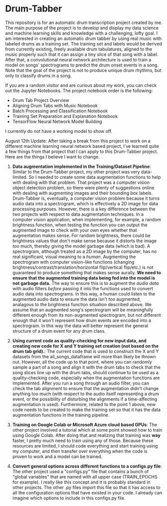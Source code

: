 # Drum-Tabber

This repository is for an automatic drum transcription project created by me. The main purpose of the project is to develop and display my data science and machine learning skills and knowledge with a challenging, lofty goal. I am interested in creating an automatic drum tabber by using real music with labeled drums as a training set. The training set and labels would be derived from currently existing, freely available drum tabulatures, aligned to the music properly such that it can assign a tiny slice of that song with a label. After that, a convolutional neural network architecture is used to train a model on songs' spectrograms to predict the drum onset events in a song. Note that the goal of the project is not to produce unique drum rhythms, but only to classify drums in a song. 

If you are a random visitor and are curious about my work, you can check out the Jupyter Notebooks. The project notebook order is the following:
* Drum Tab Project Overview
* Aligning Drum Tabs with Music Notebook
* Batch Processing and Classification Notebook
* Training Set Preparation and Explanation Notebook
* TensorFlow Neural Network Model Building

I currently do not have a working model to show off. 

August 12th Update: 
After taking a break from this project to work on a different machine learning neural network based project, I've learned quite a few things from that project that I can apply to this Drum-Tabber project. Here are the things I believe I want to change. 
1. **Data augmentation implemented in the Training/Dataset Pipeline**: Similar to the Drum-Tabber project, my other project was very data-limited. So I needed to create some data augmentation functions to help with dealing with that problem. That project was a computer vision object detection problem, so there were plenty of suggestions online with dealing with augmenting images and their bounding box labels. Drum-Tabber is, eventually, a computer vision problem because it turns audio data into a spectrogram, which is effectively a 2D image for data processing purposes. However, there is a key difference between the two projects with respect to data augmentation techniques. In a computer vision application, when implementing, for example, a random brightness function, when testing the function you can output the augmented image to check with your own eyes whether that augmentation makes sense. For random brightness, there could be brightness values that don't make sense because it distorts the image *too* much, thereby giving the model garbage data (which is bad). A spectrogram, although treated as a 2D image by the computer, has no real significant, visual meaning to a *human*. Augmenting the spectrogram with computer vision-like functions (changing brightness/contrast/translation/horizontal flip/vertical flip/etc.) is not guaranteed to produce something that makes sense aurally. **We need to ensure that the augmented training data being fed into the model is not garbage data.** The way to ensure this is to augment the *audio data* with audio filters *before* passing it into the functions used to convert audio data into spectrograms. In this way, a human could listen to the augmented audio data to ensure the data isn't *too* augmented, analagous to the brightness function situation described above. We assume that an augmented song's spectrogram will be meaningfully different enough from its non-augmented spectrogram, but not different enough that it won't represent how drum events are encoded into a spectrogram. In this way the data will better represent the general structure of a drum event for any drum class. 

2. **Using current code as quality-checking for new input data, and creating new code for X and Y training set creation (not based on the drum tab grid).**: The current code that is used to construct the X and Y datasets from the all_songs_dataframe will more than likely be thrown out. However, all the code up to that point, where you can randomly sample a part of a song and align it with the drum tabs to check that the song slices line up with the drum tabs, should continue to be used as a quality-checking code, especially when the augmentation functions are implemented. After you run a song through an audio filter, you can check the tab alignment to ensure that the augmentation didn't change anything too much (with respect to the audio itself representing a drum event, or the possibility of disturbing the alignments if a time-affecting augmentation is used). Furthermore, related to the point 1 above, new code needs to be created to make the training set so that it has the data augmentation functions in the training pipeline. 

3. **Training on Google Colab or Microsoft Azure cloud based GPUs**: The other project involved a tutorial which at some point showed how to train using Google Colab. After doing that and realizing that training was **way** faster, I pretty much need to train using any of those. Because these resources are limited, I should code everything and start training using my computer, and then transfer over everything when the code is proven to work and a model can be trained. 

4. **Convert general options across different functions to a configs.py file**: The other project used a "configs.py" file that contains a bunch of "global variables" that are named with all upper case (TRAIN_EPOCHS for example). I really like this concept and it is probably standard in other projects. The other .py files import this file so that it has access to all the configuration options that have existed in your code. I already can imagine which options to include in this configs.py file. 
